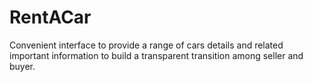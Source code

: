 # RentACar
Convenient interface to provide a range of cars details and related important information to build a transparent transition among seller and buyer.
